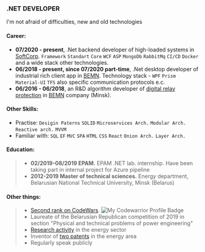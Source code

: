### .NET DEVELOPER
I'm not afraid of difficulties, new and old technologies

#### Career:
- **07/2020 - present**, .Net backend developer of high-loaded systems in [SoftCorp](https://softcorp.by/). `Framework` `Standart` `Core` `WCF` `ASP` `MongoDb` `RabbitMq` `CI/CD` `Docker` and a wide stack other technologies.
- **06/2018 - present, since 07/2020 part-time**, .Net desktop developer of industrial rich client app in [BEMN](http://www.bemn.by). Technology stack - `WPF` `Prism` `Material-UI` `TFS` also specific communication protocols e.c.
- **06/2016 - 06/2018**, an R&D algorithm developer of [digital relay protection](https://en.wikipedia.org/wiki/Digital_protective_relay) in [BEMN](http://www.bemn.by) company (Minsk).

#### Other Skills:
- Practise: `Desigin Paterns` `SOLID` `Microservices Arch.` `Modular Arch.` `Reactive arch.` `MVVM`
- Familiar with: `SQL` `EF` `MVC` `SPA` `HTML` `CSS` `React` `Onion Arch.` `Layer Arch.` 

#### Education:
> - **02/2019-08/2019 EPAM.** EPAM .NET lab. internship. Have been taking part in internal project for Azure pipeline
> - **2012-2019 Master of technical sciences.** Energy department, Belarusian National Technical University, Minsk (Belarus)

#### Other things:
> - [Second rank on CodeWars](https://www.codewars.com/users/VladKachenya). ![My Codewarrior Profile Badge](https://www.codewars.com/users/VladKachenya/badges/small)
> - Laureate of the Belarusian Republican competition of 2019 in section "Physical and technical problems of power engineering"
> - [Research activity](https://www.scopus.com/authid/detail.uri?authorId=57199259310) in the energy sector
> - Inventor of [two patents](https://www.eapo.org/ru/search.html?search_string=%D0%9A%D0%B0%D1%87%D0%B5%D0%BD%D1%8F) in the energy area
> - Regularly speak publicly
